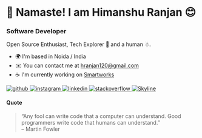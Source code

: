 # 🙏 Namaste! I am Himanshu Ranjan 😊

### Software Developer

Open Source Enthusiast, Tech Explorer 🚩 and a human ☃.

- 🌍 I'm based in Noida / India
- ✉️ You can contact me at [hranjan120@gmail.com](mailto:hranjan120@gmail.com)
- ☕ I'm currently working on [Smartworks](https://www.smartworksoffice.com/)

<a href="https://github.com/hranjan120" target="_blank">
<img src=https://img.shields.io/badge/github-%2324292e.svg?&style=for-the-badge&logo=github&logoColor=white" alt=github />
</a>

<a href="https://instagram.com/_himanshu.ranjan" target="_blank">
<img src=https://img.shields.io/badge/instagram-%23000000.svg?&style=for-the-badge&logo=instagram&logoColor=white&color=E4405F" alt=instagram />
</a>

<a href="https://www.linkedin.com/in/himanshu-ranjan-04aa46101/" target="_blank">
<img src=https://img.shields.io/badge/linkedin-%231E77B5.svg?&style=for-the-badge&logo=linkedin&logoColor=white" alt=linkedin />
</a>

<a href="https://stackoverflow.com/users/20624490" target="_blank">
<img src=https://img.shields.io/badge/stackoverflow-%23F28032.svg?&style=for-the-badge&logo=stackoverflow&logoColor=white" alt=stackoverflow />
</a>

<a href="https://skyline.github.com/hranjan120/2022" target="_blank">
<img src=https://img.shields.io/badge/github-%2324292e.svg?&style=for-the-badge&logo=github&logoColor=white" alt=Skyline />
</a>


#### Quote

<blockquote> 
  “Any fool can write code that a computer can understand. Good programmers write code that humans can understand.” <br /> – Martin Fowler
</blockquote>

